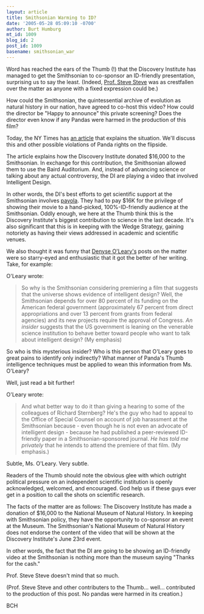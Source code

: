```yaml
---
layout: article
title: Smithsonian Warming to ID?
date: '2005-05-28 05:09:10 -0700'
author: Burt Humburg
mt_id: 1009
blog_id: 2
post_id: 1009
basename: smithsonian_war
---
```

Word has reached the ears of the Thumb (!) that the Discovery Institute has managed to get the Smithsonian to co-sponsor an ID-friendly presentation, surprising us to say the least. (Indeed, [Prof. Steve Steve](http://www.pandasthumb.org/pt-archives/000913.html) was as crestfallen over the matter as anyone with a fixed expression could be.)

How could the Smithsonian, the quintessential archive of evolution as natural history in our nation, have agreed to co-host this video? How could the director be "Happy to announce" this private screening? Does the director even know if any Pandas were harmed in the production of this film?

Today, the NY Times has [an article](http://nytimes.com/2005/05/28/national/28smithsonian.html?adxnnl=1&amp;adxnnlx=1117292797-9D18k+giYMJ0H2/+uquVzQ) that explains the situation. We'll discuss this and other possible violations of Panda rights on the flipside.

The article explains how the Discovery Institute donated $16,000 to the Smithsonian. In exchange for this contribution, the Smithsonian allowed them to use the Baird Auditorium. And, instead of advancing science or talking about any actual controversy, the DI are playing a video that involved Intelligent Design.

In other words, the DI's best efforts to get scientific support at the Smithsonian involves [payola](http://www.history-of-rock.com/payola.htm). They had to pay $16K for the privilege of showing their movie to a hand-picked, 100%-ID-friendly audience at the Smithsonian. Oddly enough, we here at the Thumb think this is the Discovery Institute's biggest contribution to science in the last decade. It's also significant that this is in keeping with the Wedge Strategy, gaining notoriety as having their views addressed in academic and scientific venues.

We also thought it was funny that [Denyse O'Leary's](http://post-darwinist.blogspot.com/) posts on the matter were so starry-eyed and enthusiastic that it got the better of her writing. Take, for example:

O&apos;Leary wrote:

> So why is the Smithsonian considering premiering a film that suggests that the universe shows evidence of intelligent design? Well, the Smithsonian depends for over 80 percent of its funding on the American federal government (approximately 67 percent from direct appropriations and over 13 percent from grants from federal agencies) and its new projects require the approval of Congress. _An insider_ suggests that the US government is leaning on the venerable science institution to behave better toward people who want to talk about intelligent design? (My emphasis)

So who is this mysterious insider? Who is this person that O'Leary goes to great pains to identify only indirectly? What manner of Panda's Thumb intelligence techniques must be applied to wean this information from Ms. O'Leary?

Well, just read a bit further!

O&apos;Leary wrote:

> And what better way to do it than giving a hearing to some of the colleagues of Richard Sternberg? He's the guy who had to appeal to the Office of Special Counsel on account of job harassment at the Smithsonian because - even though he is not even an advocate of intelligent design - because he had published a peer-reviewed ID-friendly paper in a Smithsonian-sponsored journal. _He has told me privately_ that he intends to attend the premiere of that film. (My emphasis.)

Subtle, Ms. O'Leary. Very subtle.

Readers of the Thumb should note the obvious glee with which outright political pressure on an independent scientific institution is openly acknowledged, welcomed, and encouraged. God help us if these guys ever get in a position to call the shots on scientific research.

The facts of the matter are as follows: The Discovery Institute has made a donation of $16,000 to the National Museum of Natural History. In keeping with Smithsonian policy, they have the opportunity to co-sponsor an event at the Museum. The Smithsonian's National Museum of Natural History does not endorse the content of the video that will be shown at the Discovery Institute's June 23rd event.

In other words, the fact that the DI are going to be showing an ID-friendly video at the Smithsonian is nothing more than the museum saying "Thanks for the cash."

Prof. Steve Steve doesn't mind that so much.

(Prof. Steve Steve and other contributers to the Thumb... well... contributed to the production of this post. No pandas were harmed in its creation.)

BCH
